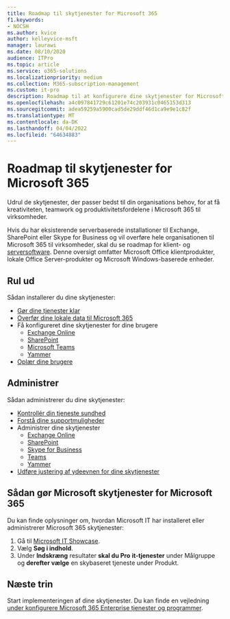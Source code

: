 ```yaml
---
title: Roadmap til skytjenester for Microsoft 365
f1.keywords:
- NOCSH
ms.author: kvice
author: kelleyvice-msft
manager: laurawi
ms.date: 08/10/2020
audience: ITPro
ms.topic: article
ms.service: o365-solutions
ms.localizationpriority: medium
ms.collection: M365-subscription-management
ms.custom: it-pro
description: Roadmap til at konfigurere dine skytjenester for Microsoft 365.
ms.openlocfilehash: a4c097841729c61201e74c203931c0465153d313
ms.sourcegitcommit: adea59259a5900cad5de29ddf46d1ca9e9e1c82f
ms.translationtype: MT
ms.contentlocale: da-DK
ms.lasthandoff: 04/04/2022
ms.locfileid: "64634883"
---
```

# <a name="cloud-services-roadmap-for-microsoft-365"></a>Roadmap til skytjenester for Microsoft 365

Udrul de skytjenester, der passer bedst til din organisations behov, for at få kreativiteten, teamwork og produktivitetsfordelene i Microsoft 365 til virksomheder.

Hvis du har eksisterende serverbaserede installationer til Exchange, SharePoint eller Skype for Business og vil overføre hele organisationen til Microsoft 365 til virksomheder, skal du se roadmap for klient- og [serversoftware](client-server-software-roadmap-microsoft-365.md). Denne oversigt omfatter Microsoft Office klientprodukter, lokale Office Server-produkter og Microsoft Windows-baserede enheder.

## <a name="deploy"></a>Rul ud

Sådan installerer du dine skytjenester:

- [Gør dine tjenester klar](configure-services-and-applications.md)
- [Overfør dine lokale data til Microsoft 365](migrate-data-to-office-365.md)
- Få konfigureret dine skytjenester for dine brugere
  - [Exchange Online](/Exchange/exchange-online)
  - [SharePoint](/sharepoint/sharepoint-online)
  - [Microsoft Teams](/MicrosoftTeams/Teams-overview)
  - [Yammer](https://support.office.com/article/e1464355-1f97-49ac-b2aa-dd320b179dbe)
- [Oplær dine brugere](/office365/admin/admin-overview/get-started-with-office-365#training-resources-for-your-users)

## <a name="manage"></a>Administrer

Sådan administrerer du dine skytjenester: 

- [Kontrollér din tjeneste sundhed](view-service-health.md)
- [Forstå dine supportmuligheder](../admin/get-help-support.md)
- Administrer dine skytjenester
  - [Exchange Online](/Exchange/exchange-online)
  - [SharePoint](https://support.office.com/article/79eb0420-8cbd-4bcb-a90b-ddc7d3ab4b3a)
  - [Skype for Business](/SkypeForBusiness/skype-for-business-online)
  - [Teams](/MicrosoftTeams/quality-of-experience-review-guide)
  - [Yammer](https://support.office.com/article/e1464355-1f97-49ac-b2aa-dd320b179dbe)
- [Udføre justering af ydeevnen for dine skytjenester](tune-microsoft-365-performance.md)

## <a name="how-microsoft-does-cloud-services-for-microsoft-365"></a>Sådan gør Microsoft skytjenester for Microsoft 365

Du kan finde oplysninger om, hvordan Microsoft IT har installeret eller administrerer Microsoft 365 skytjenester:

1. Gå til [Microsoft IT Showcase](https://www.microsoft.com/itshowcase).
2. Vælg **Søg i indhold**.
3. Under **Indskræng** resultater **skal du Pro** **it-tjenester** under Målgruppe og **derefter vælge** en skybaseret tjeneste under Produkt.

## <a name="next-step"></a>Næste trin

Start implementeringen af dine skytjenester. Du kan finde en vejledning [under konfigurere Microsoft 365 Enterprise tjenester og programmer](configure-services-and-applications.md).
